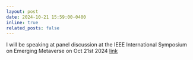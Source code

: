 ```yaml
---
layout: post
date: 2024-10-21 15:59:00-0400
inline: true
related_posts: false
---
```


I will be speaking at panel discussion at the IEEE International Symposium on Emerging Metaverse on Oct 21st 2024 [link](https://ieee-isemv.org/speakers/https://ieee-isemv.org/speakers/)
